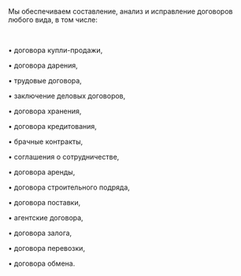  Мы обеспечиваем составление, анализ и исправление договоров любого вида, в том числе:

<br/>

• договора купли-продажи,

• договора дарения,

• трудовые договора,

• заключение деловых договоров,

• договора хранения,

• договора кредитования,

• брачные контракты,

• соглашения о сотрудничестве,

• договора аренды,

• договора строительного подряда,

• договора поставки,

• агентские договора,

• договора залога,

• договора перевозки,

• договора обмена.
